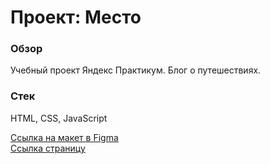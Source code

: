 
# Проект: Место

### Обзор

Учебный проект Яндекс Практикум. 
Блог о путешествиях. 

### Стек
HTML, CSS, JavaScript


[Ссылка на макет в Figma](https://www.figma.com/file/2cn9N9jSkmxD84oJik7xL7/JavaScript.-Sprint-4?node-id=0%3A1)
<br/> [Ссылка страницу](https://nekom113.github.io/mesto/)


